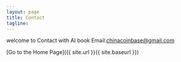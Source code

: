 ```yaml
---
layout: page
title: Contact
tagline:  
---
```


welcome to Contact with AI book
Email:chinacoinbase@gmail.com

[Go to the Home Page]({{ site.url }}{{ site.baseurl }})
